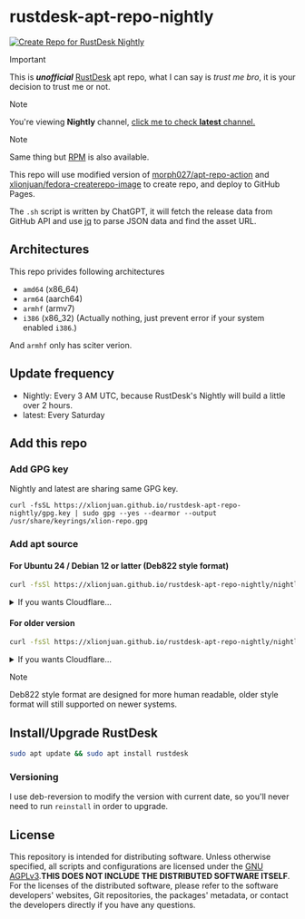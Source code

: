 # rustdesk-apt-repo-nightly

[![Create Repo for RustDesk Nightly](https://github.com/xlionjuan/rustdesk-apt-repo-nightly/actions/workflows/nightly.yml/badge.svg)](https://github.com/xlionjuan/rustdesk-apt-repo-nightly/actions/workflows/nightly.yml)

> [!IMPORTANT]  
> This is ***unofficial*** [RustDesk](https://github.com/rustdesk/rustdesk/) apt repo, what I can say is *trust me bro*, it is your decision to trust me or not.

> [!NOTE]  
> You're viewing **Nightly** channel, [click me to check **latest** channel.](https://github.com/xlionjuan/rustdesk-apt-repo-latest)

> [!NOTE]  
> Same thing but [RPM](https://github.com/xlionjuan/rustdesk-rpm-repo) is also available.

This repo will use modified version of [morph027/apt-repo-action](https://github.com/xlionjuan/apt-repo-action) and [xlionjuan/fedora-createrepo-image](https://github.com/xlionjuan/fedora-createrepo-image) to create repo, and deploy to GitHub Pages.

The `.sh` script is written by ChatGPT, it will fetch the release data from GitHub API and use [jq](https://github.com/jqlang/jq) to parse JSON data and find the asset URL.

## Architectures

This repo privides following architectures

* `amd64`  (x86_64)
* `arm64`  (aarch64)
* `armhf`  (armv7)
* `i386`   (x86_32) (Actually nothing, just prevent error if your system enabled `i386`.)

And `armhf` only has sciter verion.

## Update frequency

* Nightly: Every 3 AM UTC, because RustDesk's Nightly will build a little over 2 hours.
* latest: Every Saturday

## Add this repo
### Add GPG key
Nightly and latest are sharing same GPG key.
```
curl -fsSL https://xlionjuan.github.io/rustdesk-apt-repo-nightly/gpg.key | sudo gpg --yes --dearmor --output /usr/share/keyrings/xlion-repo.gpg
```

### Add apt source
#### For Ubuntu 24 / Debian 12 or latter (Deb822 style format)

```bash
curl -fsSl https://xlionjuan.github.io/rustdesk-apt-repo-nightly/nightly.sources | sudo tee /etc/apt/sources.list.d/xlion-rustdesk-repo.sources
```

<details>
<summary>If you wants Cloudflare...</summary>
<br>
GitHub is using Fastly CDN, which performs terrible on lots of countries, I also pushed the repo to Cloudflare R2, which has better speed.

But due to bot fight mode is enabled, some VPS providers such as AWS, Azure (GitHub Actions) will be blocked, please use GitHub Pages instead.

```bash
curl -fsSl https://xlionjuan.github.io/rustdesk-apt-repo-nightly/nightly-r2.sources | sudo tee /etc/apt/sources.list.d/xlion-rustdesk-repo.sources
```
</details>

#### For older version

```bash
curl -fsSl https://xlionjuan.github.io/rustdesk-apt-repo-nightly/nightly.list | sudo tee /etc/apt/sources.list.d/xlion-rustdesk-repo.list
```

<details>
<summary>If you wants Cloudflare...</summary>
<br>
GitHub is using Fastly CDN, which performs terrible on lots of countries, I also pushed the repo to Cloudflare R2, which has better speed.

But due to bot fight mode is enabled, some VPS providers such as AWS, Azure (GitHub Actions) will be blocked, please use GitHub Pages instead.

```bash
curl -fsSl https://xlionjuan.github.io/rustdesk-apt-repo-nightly/nightly-r2.list | sudo tee /etc/apt/sources.list.d/xlion-rustdesk-repo.list
```
</details>

> [!NOTE]  
> Deb822 style format are designed for more human readable, older style format will still supported on newer systems.

## Install/Upgrade RustDesk

```bash
sudo apt update && sudo apt install rustdesk
```

### Versioning

I use deb-reversion to modify the version with current date, so you'll never need to run `reinstall` in order to upgrade.

## License

This repository is intended for distributing software. Unless otherwise specified, all scripts and configurations are licensed under the [GNU AGPLv3](LICENSE).**THIS DOES NOT INCLUDE THE DISTRIBUTED SOFTWARE ITSELF**. For the licenses of the distributed software, please refer to the software developers' websites, Git repositories, the packages' metadata, or contact the developers directly if you have any questions.
